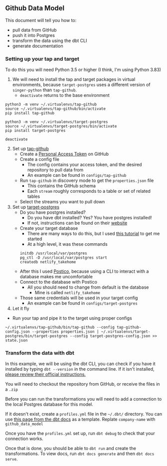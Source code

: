 ## Github Data Model
This document will tell you how to:
- pull data from GitHub
- push it into Postgres
- transform the data using the dbt CLI
- generate documentation

### Setting up your tap and target
To do this you will need Python 3.5 or higher (I think, I'm using Python 3.83)

1. We will need to install the tap and target packages in virtual environments, because `target-postgres` uses a different version of `singer-python` than `tap-github`. 
    - `deactivate` returns to the base environment
```
python3 -m venv ~/.virtualenvs/tap-github
source ~/.virtualenvs/tap-github/bin/activate
pip install tap-github

python3 -m venv ~/.virtualenvs/target-postgres
source ~/.virtualenvs/target-postgres/bin/activate
pip install target-postgres

deactivate
```
2. Set up [tap-github](https://github.com/singer-io/tap-github)
    - Create a [Personal Access Token](https://github.com/settings/tokens) on GitHub
    - Create a config file
        - The config contains your access token, and the desired repository to pull data from
        - An example can be found in `configs/tap-github`
    - Run `tap-github` in discovery mode to get the `properties.json` file
        - This contains the GitHub schema
        - Each `stream` roughly corresponds to a table or set of related tables
    - Select the streams you want to pull down
3. Set up [target-postgres](https://github.com/datamill-co/target-postgres)
    - Do you have postgres installed?
        - Do you have dbt installed? Yes? You have postgres installed!
        - If not, instructions can be found on their [website](https://www.postgresql.org/download/)
    - Create your target database
        - There are many ways to do this, but I used [this tutorial](https://www.robinwieruch.de/postgres-sql-macos-setup) to get me started
        - At a high level, it was these commands
        ```
        initdb /usr/local/var/postgres
        pg_ctl -D /usr/local/var/postgres start
        createdb netlify_takehome
        ```
    - After this I used [Postico](https://eggerapps.at/postico/), because using a CLI to interact with a database makes me uncomfortable
    - Connect to the database with Postico
        - All you should need to change from default is the database
            - Mine is called `netlify_takehome`
    - Those same credentials will be used in your target config
        - An example can be found in `configs/target-postgres`
4. Let it fly
- Run your tap and pipe it to the target using proper configs
```
~/.virtualenvs/tap-github/bin/tap-github --config tap-github-config.json --properties properties.json | ~/.virtualenvs/target-postgres/bin/target-postgres --config target-postgres-config.json >> state.json
```
### Transform the data with dbt
In this example, we will be using the dbt CLI, you can check if you have it installed by typing `dbt --version` in the command line. If it isn't installed, [please review their official instructions.](https://docs.getdbt.com/dbt-cli/installation/)

You will need to checkout the repository from GitHub, or receive the files in a `.zip`

Before you can run the transformations you will need to add a connection to the local Postgres database for this model.

If it doesn't exist, create a `profiles.yml` file in the  `~/.dbt/` directory. You can use [this page from the dbt docs](https://docs.getdbt.com/reference/warehouse-profiles/postgres-profile/) as a template. Replate `company-name` with `github_data_model`

Once you have the `profiles.yml` set up, run `dbt debug` to check that your connection works.

Once that is done, you should be able to `dbt run` and create the transformations. To view docs, run `dbt docs generate` and then `dbt docs serve`.